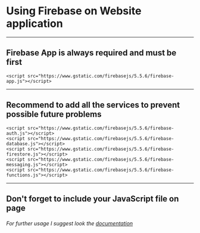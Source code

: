 # Using Firebase on Website application

---

## Firebase App is always required and must be first

    <script src="https://www.gstatic.com/firebasejs/5.5.6/firebase-app.js"></script>

---

## Recommend to add all the services to prevent possible future problems

    <script src="https://www.gstatic.com/firebasejs/5.5.6/firebase-auth.js"></script>
    <script src="https://www.gstatic.com/firebasejs/5.5.6/firebase-database.js"></script>
    <script src="https://www.gstatic.com/firebasejs/5.5.6/firebase-firestore.js"></script>
    <script src="https://www.gstatic.com/firebasejs/5.5.6/firebase-messaging.js"></script>
    <script src="https://www.gstatic.com/firebasejs/5.5.6/firebase-functions.js"></script>

---
## Don't forget to include your JavaScript file on page *<head>*

###### For further usage I suggest look the [documentation](https://firebase.google.com/docs/auth/web/start)
